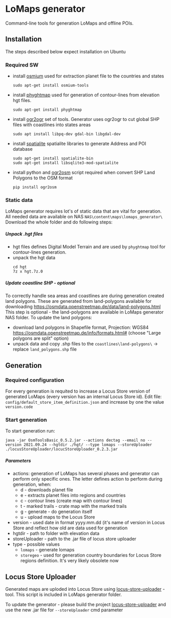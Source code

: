 # LoMaps generator
Command-line tools for generation LoMaps and offline POIs.

## Installation
The steps described below expect installation on Ubuntu 

### Required SW


- install [osmium](https://osmcode.org/osmium-tool/) used for extraction planet file to the countries and states

    ```sudo apt-get install osmium-tools```
	
- install [phyghtmap](http://katze.tfiu.de/projects/phyghtmap/) used for generation of contour-lines from elevation hgt files.  

    ```sudo apt-get install phyghtmap```
	
- install [ogr2ogr](https://gdal.org/programs/ogr2ogr.html) set of tools. Generator uses ogr2ogr to cut global SHP files with coastlines into states areas

    ```sudo apt install libpq-dev gdal-bin libgdal-dev``` 
	
- install [spatialite](https://www.gaia-gis.it/fossil/libspatialite) spatialite libraries to generate Address and POI database
    ```
    sudo apt-get install spatialite-bin
    sudo apt-get install libsqlite3-mod-spatialite
    ``` 

- install python and [ogr2osm](https://wiki.openstreetmap.org/wiki/Ogr2osm) script required when convert SHP Land Polygons
  to the OSM format
  ```
  pip install ogr2osm
  ``` 


### Static data

LoMaps generator requires lot's of static data that are vital for generation. All needed data are available on NAS `NAS\content\maps\lomaps_generator\` Download the whole folder and do following steps:
##### Unpack .hgt files
- hgt files defines Digital Model Terrain and are used by `phyghtmap` tool for contour-lines generation. 
- unpack the hgt data
	```
	cd hgt
	7z x hgt.7z.0
	```

##### Update coastline SHP - optional 

To correctly handle sea areas and coastlines are during generation created land polygons.  These are generated from land-polygons available for downloading https://osmdata.openstreetmap.de/data/land-polygons.html This step is optional - the land-polygons are available in LoMaps generator NAS folder. To update the land polygons:
- download land polygons in Shapefile format, Projection: WGS84 https://osmdata.openstreetmap.de/info/formats.html# (choose "Large polygons are split" option) 
- unpack data and copy .shp files to the `coastlines\land-polygons\` -> replace `land_polygons.shp` file


## Generation

### Required configuration
For every generation is requited to increase a Locus Store version of generated LoMaps (every version has an internal Locus Store id). Edit file:
`config/default_store_item_definition.json` and increase by one the value `version.code`
 

### Start generation
To start generation run:

```
java -jar OsmToolsBasic_0.5.2.jar --actions dectag --email no --version 2021.09.24 --hgtdir ./hgt/ --type lomaps --storeUploader ./locusStoreUploader/locucStoreUploader_0.2.3.jar 
```

##### Parameters
- actions: generation of LoMaps has several phases and generator can perform only specific ones. The letter defines action to perform during generation, when:
	- d - downloads planet file
	- e - extracts planet files into regions and countries
	- c - contour lines (create map with contour lines)
	- t - marked trails - crate map with the marked trails
	- g - generate - do generation itself
	- u - upload maps to the Locus Store
- version - used date in format yyyy.mm.dd (it's name of version in Locus Store and reflect how old are data used for generation
- hgtdir - path to folder with elevation data
- storeUploader - path to the .jar file of locus store uploader
- type - possible values 
	- `lomaps` - generate lomaps
	- `storegeo` - used for generation country boundaries for Locus Store regions definition. It's very likely obsolete now


  

## Locus Store Uploader
Generated maps are uploded into Locus Store using [locus-store-uploader](https://github.com/asamm/locus-store-uploader) - tool. This script is included in LoMaps generator folder. 

To update the generator - please build the project [locus-store-uploader](https://github.com/asamm/locus-store-uploader) and use the new .jar file for `--storeUploader` cmd parameter



